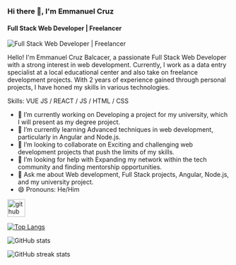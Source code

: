 ### Hi there 👋, I'm Emmanuel Cruz
#### Full Stack Web Developer | Freelancer
![Full Stack Web Developer | Freelancer](https://arturssmirnovs.github.io/github-profile-readme-generator/images/banner.png)

Hello! I'm Emmanuel Cruz Balcacer, a passionate Full Stack Web Developer with a strong interest in web development. Currently, I work as a data entry specialist at a local educational center and also take on freelance development projects. With 2 years of experience gained through personal projects, I have honed my skills in various technologies.

Skills: VUE JS / REACT / JS / HTML / CSS

- 🔭 I’m currently working on Developing a project for my university, which I will present as my degree project. 
- 🌱 I’m currently learning Advanced techniques in web development, particularly in Angular and Node.js. 
- 👯 I’m looking to collaborate on Exciting and challenging web development projects that push the limits of my skills. 
- 🤔 I’m looking for help with Expanding my network within the tech community and finding mentorship opportunities. 
- 💬 Ask me about Web development, Full Stack projects, Angular, Node.js, and my university project. 
- 😄 Pronouns: He/Him 


[<img src='https://cdn.jsdelivr.net/npm/simple-icons@3.0.1/icons/github.svg' alt='github' height='40'>](https://github.com/Astro-Boot)  

[![Top Langs](https://github-readme-stats.vercel.app/api/top-langs/?username=Astro-Boot)](https://github.com/anuraghazra/github-readme-stats)

![GitHub stats](https://github-readme-stats.vercel.app/api?username=Astro-Boot&show_icons=true)  

![GitHub streak stats](https://streak-stats.demolab.com/?user=Astro-Boot)  

